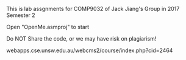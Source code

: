 This is lab assgnments for COMP9032 of Jack Jiang's Group in 2017 Semester 2

Open "OpenMe.asmproj" to start

Do NOT Share the code, or we may have risk on plagiarism!

webapps.cse.unsw.edu.au/webcms2/course/index.php?cid=2464
